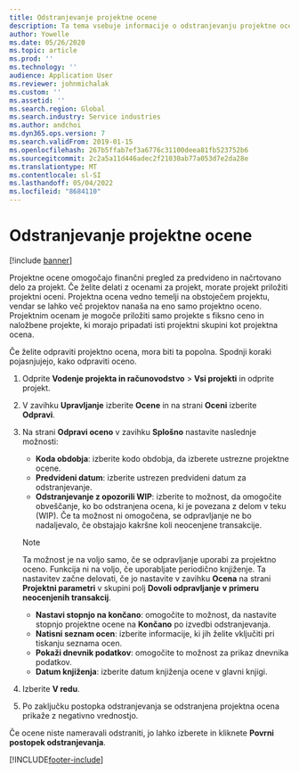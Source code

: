 ```yaml
---
title: Odstranjevanje projektne ocene
description: Ta tema vsebuje informacije o odstranjevanju projektne ocene, ko je ta končana.
author: Yowelle
ms.date: 05/26/2020
ms.topic: article
ms.prod: ''
ms.technology: ''
audience: Application User
ms.reviewer: johnmichalak
ms.custom: ''
ms.assetid: ''
ms.search.region: Global
ms.search.industry: Service industries
ms.author: andchoi
ms.dyn365.ops.version: 7
ms.search.validFrom: 2019-01-15
ms.openlocfilehash: 267b5ffab7ef3a6776c31100deea81fb523752b6
ms.sourcegitcommit: 2c2a5a11d446adec2f21030ab77a053d7e2da28e
ms.translationtype: MT
ms.contentlocale: sl-SI
ms.lasthandoff: 05/04/2022
ms.locfileid: "8684110"
---
```

# <a name="eliminate-a-project-estimate"></a>Odstranjevanje projektne ocene

[!include [banner](../includes/banner.md)]

Projektne ocene omogočajo finančni pregled za predvideno in načrtovano delo za projekt. Če želite delati z ocenami za projekt, morate projekt priložiti projektni oceni. Projektna ocena vedno temelji na obstoječem projektu, vendar se lahko več projektov nanaša na eno samo projektno oceno. Projektnim ocenam je mogoče priložiti samo projekte s fiksno ceno in naložbene projekte, ki morajo pripadati isti projektni skupini kot projektna ocena.

Če želite odpraviti projektno ocena, mora biti ta popolna. Spodnji koraki pojasnjujejo, kako odpraviti oceno.

1. Odprite **Vodenje projekta in računovodstvo** > **Vsi projekti** in odprite projekt. 
2. V zavihku **Upravljanje** izberite **Ocene** in na strani **Oceni** izberite **Odpravi**.
3. Na strani **Odpravi oceno** v zavihku **Splošno** nastavite naslednje možnosti:

   - **Koda obdobja**: izberite kodo obdobja, da izberete ustrezne projektne ocene. 
   - **Predvideni datum**: izberite ustrezen predvideni datum za odstranjevanje.
   - **Odstranjevanje z opozorili WIP**: izberite to možnost, da omogočite obveščanje, ko bo odstranjena ocena, ki je povezana z delom v teku (WIP). Če ta možnost ni omogočena, se odpravljanje ne bo nadaljevalo, če obstajajo kakršne koli neocenjene transakcije. 
   > [!NOTE]
   > Ta možnost je na voljo samo, če se odpravljanje uporabi za projektno oceno. Funkcija ni na voljo, če uporabljate periodično knjiženje. Ta nastavitev začne delovati, če jo nastavite v zavihku **Ocena** na strani **Projektni parametri** v skupini polj **Dovoli odpravljanje v primeru neocenjenih transakcij**.
   - **Nastavi stopnjo na končano**: omogočite to možnost, da nastavite stopnjo projektne ocene na **Končano** po izvedbi odstranjevanja.
   - **Natisni seznam ocen**: izberite informacije, ki jih želite vključiti pri tiskanju seznama ocen.
   - **Pokaži dnevnik podatkov**: omogočite to možnost za prikaz dnevnika podatkov.
   - **Datum knjiženja**: izberite datum knjiženja ocene v glavni knjigi.

4.  Izberite **V redu**.
5. Po zaključku postopka odstranjevanja se odstranjena projektna ocena prikaže z negativno vrednostjo. 

Če ocene niste nameravali odstraniti, jo lahko izberete in kliknete **Povrni postopek odstranjevanja**.   


[!INCLUDE[footer-include](../includes/footer-banner.md)]